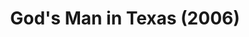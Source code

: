 ---
layout: shows
title: God's Man in Texas (2006)
image: 
category: 
details:
  Theatre: Theatre Jacksonville
cast:
crew:
  Director: Michael Lipp
external_links:
---